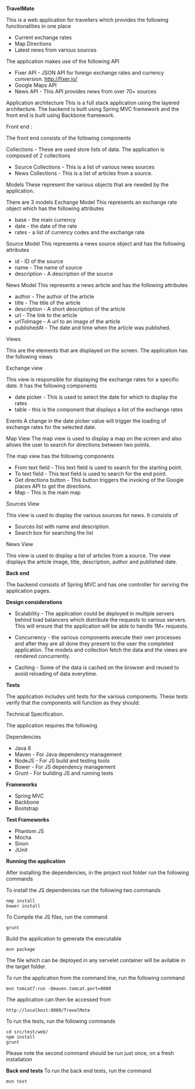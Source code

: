 **TravelMate**

This is a web application for travellers which provides the following
functionalities in one place

* Current exchange rates
* Map Directions
* Latest news from various sources

The application makes use of the following API
* Fixer API - JSON API for foreign exchange rates and currency conversion.   http://fixer.io/
* Google Maps API
* News API - This API provides news from over 70+ sources

Application architecture
This is a full stack application using the layered architecture.
The backend is built using Spring MVC framework and the front end is built using
Backbone framework.

Front end :

The front end consists of the following components

Collections - These are used store lists of data.
The application is composed of 2 collections

* Source Collections - This is a list of various news sources
* News Collections - This is a list of articles from a source.

Models
These represent the various objects that are needed by the application.

There are 3 models
Exchange Model
This represents an exchange rate object which has the following attributes
* base - the main currency
* date - the date of the rate
* rates - a list of currency codes and the exchange rate

Source Model
This represents a news source object and has the following attributes

* id - ID of the source
* name - The name of source
* description - A description of the source

News Model
This represents a news article and has the following attributes

* author - The author of the article
* title - The title of the article
* description - A short description of the article
* url - The link to the article
* urlToImage - A url to an image of the article
* publishedAt - The date and time when the article was published.

Views

This are the elements that are displayed on the screen. The application has the following views

Exchange view

This view is responsible for displaying the exchange rates for a specific date.
It has the following components

* date picker - This is used to select the date for which to display the rates
* table - this is the component that displays a list of the exchange rates

Events
A change in the date picker value will trigger the loading of exchange rates for the selected date.

Map View
The map view is used to display a map on the screen and also allows the user to search for
directions between two points.

The map view has the following components
* From text field - This text field is used to search for the starting point.
* To text field - This text field is used to search for the end point.
* Get directions button - This button triggers the invoking of the Google places API to get the directions.
* Map - This is the main map

Sources View

This view is used to display the various sources for news. It consists
of

* Sources list with name and description.
* Search box for searching the list

News View

This view is used to display a list of articles from a source. The view displays the article image, title, description,
author and published date.

**Back end**

The backend consists of Spring MVC and has one controller for serving the application pages.

**Design considerations**

* Scalability - The application could be deployed in multiple servers behind load balancers which distribute
the requests to various servers. This will ensure that the application will be able to handle 1M+ requests.

* Concurrency - the various components execute their own processes and after they are all done they present to the user
 the completed application. The models and collection fetch the data and the views are rendered concurrently.

* Caching - Some of the data is cached on the browser and reused to avoid reloading of data everytime.


**Tests**

The application includes unit tests for the various components. These tests verify that the components will function as they should.

Technical Specification.

The application requires the following

Dependencies
* Java 8
* Maven - For Java dependency management
* NodeJS - For JS build and testing tools
* Bower - For JS dependency management
* Grunt - For building JS and running tests

**Frameworks**
* Spring MVC
* Backbone
* Bootstrap

**Test Frameworks**
* Phantom JS
* Mocha
* Sinon
* JUnit

**Running the application**

After installing the dependencies, in the project root folder run the following commands

To install the JS dependencies run the following two commands

	nmp install
	bower install

To Compile the JS files, run the command

	grunt

Build the application to generate the executable

	mvn package

The file which can be deployed in any servelet container will be avilable in the target folder.

To run the application from the command line, run the following command

	mvn tomcat7:run -Dmaven.tomcat.port=8080

The application can then be accessed from

    http://localhost:8080/TravelMate

 To run the tests, run the following commands

    cd src/test/web/
    npm install
    grunt

 Please note the second command should be run just once, on a fresh installation

**Back end tests**
To run the back end tests, run the command

	mvn test

